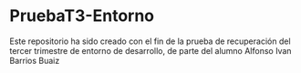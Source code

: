 # PruebaT3-Entorno
Este repositorio ha sido creado con el fin de la prueba de recuperación del tercer trimestre de entorno de desarrollo, de parte del alumno Alfonso Ivan Barrios Buaiz

